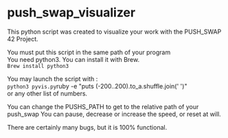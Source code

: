 # push_swap_visualizer
This python script was created to visualize your work with the PUSH_SWAP
42 Project.

You must put this script in the same path of your program\
You need python3.
You can install it with Brew.\
`Brew install python3`

You may launch the script with : \
` python3 pyvis.py `ruby -e "puts (-200..200).to_a.shuffle.join(' ')"` ` \
or any other list of numbers.

You can change the PUSHS_PATH to get to the relative path of your push_swap
You can pause, decrease or increase the speed, or reset at will.

There are certainly many bugs, but it is 100% functional.
